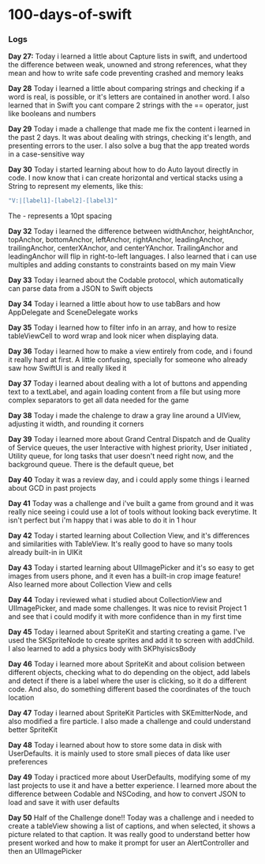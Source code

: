 # 100-days-of-swift

### Logs

**Day 27:** Today i learned a little about Capture lists in swift, and undertood the difference between weak, unowned and strong references, what they mean and how to write safe code preventing crashed and memory leaks

**Day 28** Today i learned a little about comparing strings and checking if a word is real, is possible, or it's letters are contained in another word. I also learned that in Swift you cant compare 2 strings with the == operator, just like booleans and numbers

**Day 29** Today i made a challenge that made me fix the content i learned in the past 2 days. It was about dealing with strings, checking it's length, and presenting errors to the user. I also solve a bug that the app treated words in a case-sensitive way

**Day 30** Today i started learning about how to do Auto layout directly in code. I now know that i can create horizontal and vertical stacks using a String to represent my elements, like this: 
```swift
"V:|[label1]-[label2]-[label3]"
```
The - represents a 10pt spacing

**Day 32** Today i learned the difference between widthAnchor, heightAnchor, topAnchor, bottomAnchor, leftAnchor, rightAnchor, leadingAnchor, trailingAnchor, centerXAnchor, and centerYAnchor. TrailingAnchor and leadingAnchor will flip in right-to-left languages. I also learned that i can use multiples and adding constants to constraints based on my main View

**Day 33** Today i learned about the Codable protocol, which automatically can parse data from a JSON to Swift objects

**Day 34** Today i learned a little about how to use tabBars and how AppDelegate and SceneDelegate works

**Day 35** Today i learned how to filter info in an array, and how to resize tableViewCell to word wrap and look nicer when displaying data.

**Day 36** Today i learned how to make a view entirely from code, and i found it really hard at first. A little confusing, specially for someone who already saw how SwiftUI is and really liked it

**Day 37** Today i learned about dealing with a lot of buttons and appending text to a textLabel, and again loading content from a file but using more complex separators to get all data needed for the game

**Day 38** Today i made the chalenge to draw a gray line around a UIView, adjusting it width, and rounding it corners

**Day 39** Today i learned more about Grand Central Dispatch and de Quality of Service queues, the user Interactive with highest priority, User initiated , Utility queue, for long tasks that user doesn't need right now, and the background queue. There is the default queue, bet

**Day 40** Today it was a review day, and i could apply some things i learned about GCD in past projects

**Day 41** Today was a challenge and i've built a game from ground and it was really nice seeing i could use a lot of tools without looking back everytime. It isn't perfect but i'm happy that i was able to do it in 1 hour

**Day 42** Today i started learning about Collection View, and it's differences and similarities with TableView. It's really good to have so many tools already built-in in UIKit

**Day 43** Today i started learning about UIImagePicker and it's so easy to get images from users phone, and it even has a built-in crop image feature! Also learned more about Collection View and cells

**Day 44** Today i reviewed what i studied about CollectionView and UIImagePicker, and made some challenges. It was nice to revisit Project 1 and see that i could modify it with more confidence than in my first time

**Day 45** Today i learned about SpriteKit and starting creating a game. I've used the SKSpriteNode to create sprites and add it to screen with addChild. I also learned to add a physics body with SKPhyisicsBody

**Day 46** Today i learned more about SpriteKit and about colision between different objects, checking what to do depending on the object, add labels and detect if there is a label where the user is clicking, so it do a different code. And also, do something different based the coordinates of the touch location

**Day 47** Today i learned about SpriteKit Particles with SKEmitterNode, and also modified a fire particle. I also made a challenge and could understand better SpriteKit

**Day 48** Today i learned about how to store some data in disk with UserDefaults. it is mainly used to store small pieces of data like user preferences

**Day 49** Today i practiced more about UserDefaults, modifying some of my last projects to use it and have a better experience. I learned more about the difference between Codable and NSCoding, and how to convert JSON to load and save it with user defaults

**Day 50** Half of the Challenge done!! Today was a challenge and i needed to create a tableView showing a list of captions, and when selected, it shows a picture related to that caption. It was really good to understand better how present worked and how to make it prompt for user an AlertController and then an UIImagePicker